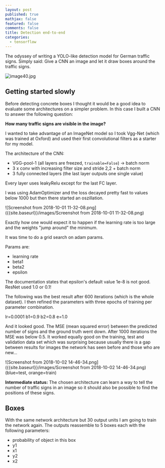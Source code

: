 ```yaml
---
layout: post
published: true
mathjax: false
featured: false
comments: false
title: Detection end-to-end
categories:
  - tensorflow
---
```

The odyssey of writing a YOLO-like detection model for German traffic signs. Simply said: Give a CNN an image and let it draw boxes around the traffic signs.

![image40.jpg]({{site.baseurl}}/images/image40.jpg)


## Getting started slowly

Before detecting concrete boxes I thought it would be a good idea to evaluate some architectures on a simpler problem. In this case I built a CNN to answer the following question:

**How many traffic signs are visible in the image?**

I wanted to take advantage of an ImageNet model so I took Vgg-Net (which was trained at Oxford) and used their first convolutional filters as a starter for my model.

The architecture of the CNN:

 - VGG-pool-1 (all layers are freezed, `trainable=False`) -> batch norm
 - 3 x conv with increasing filter size and stride 2,2 + batch norm
 - 3 fully connected layers (the last layer outputs one single value)

Every layer uses leakyRelu except for the last FC layer.

I was using AdamOptimizer and the loss decayed pretty fast to values below 1000 but then there started an oszillation. 

![Screenshot from 2018-10-01 11-32-08.png]({{site.baseurl}}/images/Screenshot from 2018-10-01 11-32-08.png)

Exactly how one would expect it to happen if the learning rate is too large and the weights "jump around" the minimum.

It was time to do a grid search on adam params.

Params are:
- learning rate
- beta1
- beta2
- epsilon

The documentation states that epsilon's default value 1e-8 is not good. ResNet used 1.0 or 0.1!

The following was the best result after 600 iterations (which is the whole dataset). I then refined the parameters with three epochs of training per parameter combination.

lr=0.0001
b1=0.9
b2=0.8
e=1.0

And it looked good. The MSE (mean squared error) between the predicted number of signs and the ground truth went down. After 1000 iterations the MSE was below 0.5.
It worked equally good on the training, test and validation data set which was surprising because usually there is a gap between results for images the network has seen before and those who are new...

![Screenshot from 2018-10-02 14-46-34.png]({{site.baseurl}}/images/Screenshot from 2018-10-02 14-46-34.png)
(blue=test, orange=train)


**Intermediate status:** The chosen architecture can learn a way to tell the number of traffic signs in an image so it should also be possible to find the positions of these signs.

## Boxes

With the same network architecture but 30 output units I am going to train the network again. The outputs reassemble to 5 boxes each with the following parameters:

 - probability of object in this box
 - y1
 - x1
 - y2
 - x2
 



